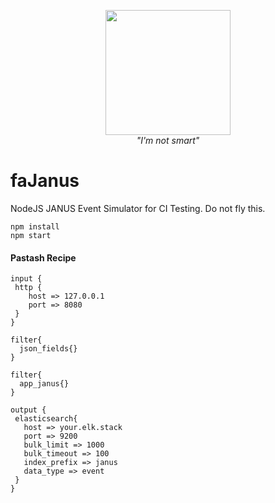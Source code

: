 <p align="center">
<img src="http://www.agricolailfagiano.com/wp-content/uploads/2015/11/sez-fagiano-home.png" width="200"/>
<br><i> "I'm not smart" </i>
</p>


# faJanus
NodeJS JANUS Event Simulator for CI Testing. Do not fly this.

```
npm install
npm start
```

#### Pastash Recipe
```
input {
 http {
    host => 127.0.0.1
    port => 8080
 }
}

filter{
  json_fields{}
}

filter{
  app_janus{} 
}

output {
 elasticsearch{
   host => your.elk.stack
   port => 9200
   bulk_limit => 1000
   bulk_timeout => 100
   index_prefix => janus
   data_type => event
 }
}

```
